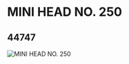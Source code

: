 # MINI HEAD NO. 250
## 44747
![MINI HEAD NO. 250](https://lc-www-live-s.legocdn.com/media/bricks/5/2/4187301.jpg)